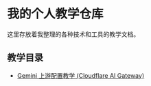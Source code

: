 # 我的个人教学仓库

这里存放着我整理的各种技术和工具的教学文档。

## 教学目录

*   [Gemini 上游配置教学 (Cloudflare AI Gateway)](./gemini-cloudflare-tutorial/index.md)
